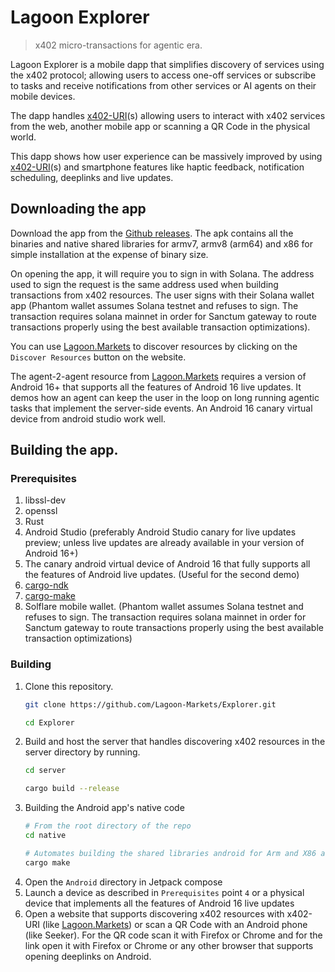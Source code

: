 # Lagoon Explorer

> x402 micro-transactions for agentic era.

Lagoon Explorer is a mobile dapp that simplifies discovery of services using the x402 protocol; allowing users to access one-off services or subscribe to tasks and receive notifications from other services or AI agents on their mobile devices.

The dapp handles [x402-URI](./x402-uri/SPECSHEET.md)(s) allowing users to interact with x402 services from the web, another mobile app or scanning a QR Code in the physical world.

This dapp shows how user experience can be massively improved by using [x402-URI](./x402-uri/SPECSHEET.md)(s) and smartphone features like haptic feedback, notification scheduling, deeplinks and live updates.

## Downloading the app
Download the app from the [Github releases](https://github.com/Lagoon-Markets/Explorer/releases/tag/v1.0.0). The apk contains all the binaries and native shared libraries for armv7, armv8 (arm64) and x86 for simple installation at the expense of binary size.

On opening the app, it will require you to sign in with Solana. The address used to sign the request is the same address used when building transactions from x402 resources. The user signs with their Solana wallet app (Phantom wallet assumes Solana testnet and refuses to sign. The transaction requires solana mainnet in order for Sanctum gateway to route transactions properly using the best available transaction optimizations).

You can use [Lagoon.Markets](https://lagoon.markets) to discover resources by clicking on the `Discover Resources` button on the website.

The agent-2-agent resource from [Lagoon.Markets](https://lagoon.markets) requires a version of Android 16+ that supports all the features of Android 16 live updates. It demos how an agent can keep the user in the loop on long running agentic tasks that implement the server-side events. An Android 16 canary virtual device from android studio work well.

## Building the app.
### Prerequisites 
1. libssl-dev
2. openssl
3. Rust
4. Android Studio (preferably Android Studio canary for live updates preview; unless live updates are already available in your version of Android 16+)
5. The canary android virtual device of Android 16 that fully supports all the features of Android live updates. (Useful for the second demo)
6. [cargo-ndk](https://crates.io/crates/cargo-ndk)
7. [cargo-make](https://crates.io/crates/cargo-make)
8. Solflare mobile wallet. (Phantom wallet assumes Solana testnet and refuses to sign. The transaction requires solana mainnet in order for Sanctum gateway to route transactions properly using the best available transaction optimizations)
   
### Building
1. Clone this repository.
    ```sh
    git clone https://github.com/Lagoon-Markets/Explorer.git

    cd Explorer
    ```
2. Build and host the server that handles discovering x402 resources in the server directory by running.
    ```sh
    cd server

    cargo build --release
    ```
3. Building the Android app's native code
    ```sh
    # From the root directory of the repo
    cd native

    # Automates building the shared libraries android for Arm and X86 and copying them to the required directories
    cargo make 
    ```
4. Open the `Android` directory in Jetpack compose
5. Launch a device as described in `Prerequisites` point `4` or a physical device that implements all the features of Android 16 live updates
6. Open a website that supports discovering x402 resources with x402-URI (like [Lagoon.Markets](https://lagoon.markets)) or scan a QR Code with an Android phone (like Seeker). For the QR code scan it with Firefox or Chrome and for the link open it with Firefox or Chrome or any other browser that supports opening deeplinks on Android.


